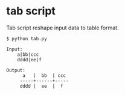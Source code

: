 # tab script

Tab script reshape input data to table format.


    $ python tab.py
        
    Input:
        a|bb|ccc
        dddd|ee|f
        
    Output:
          a   |  bb  | ccc
         -----+------+-----
         dddd |  ee  |  f

